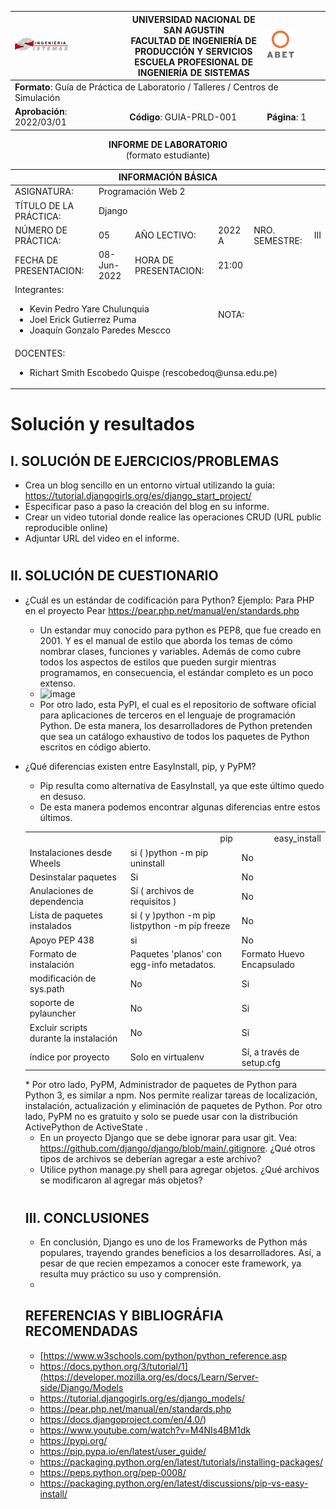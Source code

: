 <div align="center">
<table>
    <theader>
        <tr>
            <td><img src="https://github.com/rescobedoq/pw2/blob/main/epis.png?raw=true" alt="EPIS" style="width:50%; height:auto"/></td>
            <th>
                <span style="font-weight:bold;">UNIVERSIDAD NACIONAL DE SAN AGUSTIN</span><br />
                <span style="font-weight:bold;">FACULTAD DE INGENIERÍA DE PRODUCCIÓN Y SERVICIOS</span><br />
                <span style="font-weight:bold;">ESCUELA PROFESIONAL DE INGENIERÍA DE SISTEMAS</span>
            </th>
            <td><img src="https://github.com/rescobedoq/pw2/blob/main/abet.png?raw=true" alt="ABET" style="width:50%; height:auto"/></td>
        </tr>
    </theader>
    <tbody>
        <tr><td colspan="3"><span style="font-weight:bold;">Formato</span>: Guía de Práctica de Laboratorio / Talleres / Centros de Simulación</td></tr>
        <tr><td><span style="font-weight:bold;">Aprobación</span>:  2022/03/01</td><td><span style="font-weight:bold;">Código</span>: GUIA-PRLD-001</td><td><span style="font-weight:bold;">Página</span>: 1</td></tr>
    </tbody>
</table>
</div>

<div align="center">
<span style="font-weight:bold;">INFORME DE LABORATORIO</span><br />
<span>(formato estudiante)</span>
</div>


<table>
<theader>
<tr><th colspan="6">INFORMACIÓN BÁSICA</th></tr>
</theader>
<tbody>
<tr><td>ASIGNATURA:</td><td colspan="5">Programación Web 2</td></tr>
<tr><td>TÍTULO DE LA PRÁCTICA:</td><td colspan="5">Django</td></tr>
<tr>
<td>NÚMERO DE PRÁCTICA:</td><td>05</td><td>AÑO LECTIVO:</td><td>2022 A</td><td>NRO. SEMESTRE:</td><td>III</td>
</tr>
<tr>
<td>FECHA DE PRESENTACION:</td><td>08-Jun-2022</td><td>HORA DE PRESENTACION:</td><td colspan="3">21:00</td>
</tr>
<tr><td colspan="3">Integrantes:
<ul>
<li>Kevin Pedro Yare Chulunquia</li>
<li>Joel Erick Gutierrez Puma</li>
<li>Joaquín Gonzalo Paredes Mescco</li>
</ul>
</td>
<td>NOTA:</td><td colspan="2"></td>
</tr>
<tr><td colspan="6">DOCENTES:
<ul>
<li>Richart Smith Escobedo Quispe (rescobedoq@unsa.edu.pe)</li>
</ul>
</td>
</<tr>
</tdbody>
</table>


# Solución y resultados

## I.		SOLUCIÓN DE EJERCICIOS/PROBLEMAS

-  Crea un blog sencillo en un entorno virtual utilizando la guía: https://tutorial.djangogirls.org/es/django_start_project/
-  Especificar paso a paso la creación del blog en su informe.
-  Crear un video tutorial donde realice las operaciones CRUD (URL public reproducible online)
-  Adjuntar URL del video en el informe.

#
    
## II.	SOLUCIÓN DE CUESTIONARIO

- ¿Cuál es un estándar de codificación para Python? Ejemplo: Para PHP en el proyecto Pear https://pear.php.net/manual/en/standards.php
    * Un estandar muy conocido para python es PEP8, que fue creado en 2001. Y es el manual de estilo que aborda los temas de cómo nombrar clases, funciones y variables. Además de como cubre todos los aspectos de estilos que pueden surgir mientras programamos, en consecuencia, el estándar completo es un poco extenso.
    * ![image](https://user-images.githubusercontent.com/64146055/173198788-16b69c0b-d7df-4b8f-b98d-0b5e3b228aa8.png)
    * Por otro lado, esta PyPI, el cual es el repositorio de software oficial para aplicaciones de terceros en el lenguaje de programación Python. De esta manera, los desarrolladores de Python pretenden que sea un catálogo exhaustivo de todos los paquetes de Python escritos en código abierto.
 
- ¿Qué diferencias existen entre EasyInstall, pip, y PyPM?
    * Pip resulta como alternativa de EasyInstall, ya que este último quedo en desuso.
    * De esta manera podemos encontrar algunas diferencias entre estos últimos.
    <table style="width:100%">
  <tr>
    <td style="text-align:right"></td>
    <td style="text-align:right">pip</td>
    <td style="text-align:right">easy_install</td>
  </tr>
  <tr>
    <td>Instalaciones desde Wheels</td>
    <td>si ( )python -m pip uninstall</td>
    <td>No</td>
  </tr>
   <tr>
    <td>Desinstalar paquetes</td>
    <td>Si</td>
    <td>No</td>
  </tr>
   <tr>
    <td>Anulaciones de dependencia</td>
    <td>Sí ( archivos de requisitos )</td>
    <td>No</td>
  </tr>
    </tr>
   <tr>
    <td>Lista de paquetes instalados</td>
    <td>si ( y )python -m pip listpython -m pip freeze</td>
    <td>No</td>
  </tr>
   <tr>
    <td>Apoyo PEP 438</td>
    <td>si</td>
    <td>No</td>
  </tr>
  <tr>
    <td>Formato de instalación</td>
    <td>Paquetes 'planos' con egg-info metadatos.</td>
    <td>Formato Huevo Encapsulado</td>
  </tr>
  <tr>
    <td>modificación de sys.path</td>
    <td>No</td>
    <td>Si</td>
  </tr>
  <tr>
    <td>soporte de pylauncher</td>
    <td>No</td>
    <td>Si</td>
  </tr>
  <tr>
    <td>Excluir scripts durante la instalación</td>
    <td>No</td>
    <td>Si</td>
  </tr>
  <tr>
    <td>índice por proyecto</td>
    <td>Solo en virtualenv</td>
    <td>Sí, a través de setup.cfg</td>
  </tr>
</table>
    * Por otro lado, PyPM, Administrador de paquetes de Python para Python 3, es similar a npm. Nos permite realizar tareas de localización, instalación, actualización y eliminación de paquetes de Python. Por otro lado, PyPM no es gratuito y solo se puede usar con la distribución ActivePython de ActiveState .
   
- En un proyecto Django que se debe ignorar para usar git. Vea: https://github.com/django/django/blob/main/.gitignore. ¿Qué otros tipos de archivos se deberían agregar a este archivo?
- Utilice python manage.py shell para agregar objetos. ¿Qué archivos se modificaron al agregar más objetos?

#

## III.	CONCLUSIONES

- En conclusión, Django es uno de los Frameworks de Python más populares, trayendo grandes beneficios a los desarrolladores. Así, a pesar de que recien empezamos a conocer este framework, ya resulta muy práctico su uso y comprensión.
- 

## REFERENCIAS Y BIBLIOGRÁFIA RECOMENDADAS
-   [https://www.w3schools.com/python/python_reference.asp
-   https://docs.python.org/3/tutorial/1](https://developer.mozilla.org/es/docs/Learn/Server-side/Django/Models
-   https://tutorial.djangogirls.org/es/django_models/
-   https://pear.php.net/manual/en/standards.php
-   https://docs.djangoproject.com/en/4.0/)
-   https://www.youtube.com/watch?v=M4NIs4BM1dk
-   https://pypi.org/
-   https://pip.pypa.io/en/latest/user_guide/
-   https://packaging.python.org/en/latest/tutorials/installing-packages/
-   https://peps.python.org/pep-0008/
-   https://packaging.python.org/en/latest/discussions/pip-vs-easy-install/
